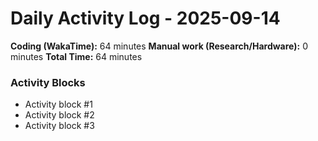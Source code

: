 # Daily Activity Log - 2025-09-14

**Coding (WakaTime):** 64 minutes
**Manual work (Research/Hardware):** 0 minutes
**Total Time:** 64 minutes

### Activity Blocks
- Activity block #1
- Activity block #2
- Activity block #3
